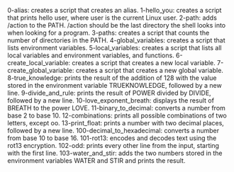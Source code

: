 0-alias: creates a script that creates an alias.
1-hello_you: creates a script that prints hello user, where user is the current Linux user.
2-path: adds /action to the PATH. /action should be the last directory the shell looks into when looking for a program.
3-paths: creates a script that counts the number of directories in the PATH.
4-global_variables: creates a script that lists environment variables.
5-local_variables: creates a script that lists all local variables and environment variables, and functions.
6-create_local_variable: creates a script that creates a new local variable.
7-create_global_variable: creates a script that creates a new global variable.
8-true_knowledge: prints the result of the addition of 128 with the value stored in the environment variable TRUEKNOWLEDGE, followed by a new line.
9-divide_and_rule: prints the result of POWER divided by DIVIDE, followed by a new line.
10-love_exponent_breath: displays the result of BREATH to the power LOVE.
11-binary_to_decimal: converts a number from base 2 to base 10.
12-combinations: prints all possible combinations of two letters, except oo.
13-print_float: prints a number with two decimal places, followed by a new line.
100-decimal_to_hexadecimal: converts a number from base 10 to base 16.
101-rot13: encodes and decodes text using the rot13 encryption.
102-odd: prints every other line from the input, starting with the first line.
103-water_and_stir: adds the two numbers stored in the environment variables WATER and STIR and prints the result.
